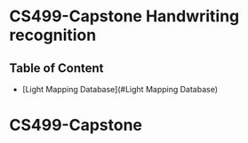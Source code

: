 # CS499-Capstone Handwriting recognition

## Table of Content 

* [Light Mapping Database](#Light Mapping Database)





















# CS499-Capstone
